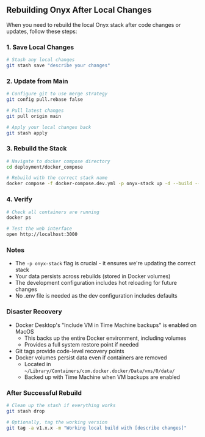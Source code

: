 ## Rebuilding Onyx After Local Changes

When you need to rebuild the local Onyx stack after code changes or updates, follow these steps:

### 1. Save Local Changes
```bash
# Stash any local changes
git stash save "describe your changes"
```

### 2. Update from Main
```bash
# Configure git to use merge strategy
git config pull.rebase false

# Pull latest changes
git pull origin main

# Apply your local changes back
git stash apply
```

### 3. Rebuild the Stack
```bash
# Navigate to docker compose directory
cd deployment/docker_compose

# Rebuild with the correct stack name
docker compose -f docker-compose.dev.yml -p onyx-stack up -d --build --force-recreate
```

### 4. Verify
```bash
# Check all containers are running
docker ps

# Test the web interface
open http://localhost:3000
```

### Notes
- The `-p onyx-stack` flag is crucial - it ensures we're updating the correct stack
- Your data persists across rebuilds (stored in Docker volumes)
- The development configuration includes hot reloading for future changes
- No .env file is needed as the dev configuration includes defaults

### Disaster Recovery
- Docker Desktop's "Include VM in Time Machine backups" is enabled on MacOS
  - This backs up the entire Docker environment, including volumes
  - Provides a full system restore point if needed
- Git tags provide code-level recovery points
- Docker volumes persist data even if containers are removed
  - Located in `~/Library/Containers/com.docker.docker/Data/vms/0/data/`
  - Backed up with Time Machine when VM backups are enabled

### After Successful Rebuild
```bash
# Clean up the stash if everything works
git stash drop

# Optionally, tag the working version
git tag -a v1.x.x -m "Working local build with [describe changes]"
```